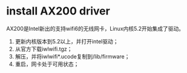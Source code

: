 # install AX200 driver

AX200是Intel新出的支持wifi6的无线网卡，Linux内核5.2开始集成了驱动。

1. 更新内核版本到5.2以上，并打开intel驱动；
2. 从官方下载iwlwifi.tgz；
3. 解压，并将iwlwifi*.ucode复制到/lib/firmware；
4. 重启，网卡处于可用状态；